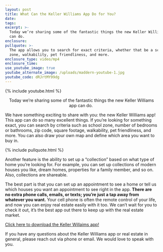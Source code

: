 ```yaml
---
layout: post
title: What Can the Keller Williams App Do for You?
date:
tags:
excerpt: >-
  Today we’re sharing some of the fantastic things the new Keller Williams app
  can do.
enclosure:
pullquote: >-
  The app allows you to search for exact criteria, whether that be a school
  zone, walkability, pet friendliness, and more.
enclosure_type: video/mp4
enclosure_time:
use_youtube_image: true
youtube_alternate_image: /uploads/maddern-youtube-1.jpg
youtube_code: dRJrtMY99dg
---
```


{% include youtube.html %}<center>Today we’re sharing some of the fantastic things the new Keller Williams app can do.&nbsp;</center>

We have something exciting to share with you: the new Keller Williams app\! This app can do so many excellent things. If you’re looking for something exact, you can search by criteria such as school zone, number of bedrooms or bathrooms, zip code, square footage, walkability, pet friendliness, and more. You can also draw your own map and define which area you want to buy in.&nbsp;

{% include pullquote.html %}

Another feature is the ability to set up a “collection” based on what type of home you’re looking for. For example, you can set up collections of modern houses you like, dream homes, properties for a family member, and so on. Also, collections are shareable.&nbsp;

The best part is that you can set up an appointment to see a home or tell us which houses you want an appointment to see right in the app. **There are no extra phone calls, emails, or texts; you’re just a tap away from whatever you want.** Your cell phone is often the remote control of your life, and now you can enjoy real estate easily with it too. We can’t wait for you to check it out, it’s the best app out there to keep up with the real estate market.&nbsp;

[Click here to download the Keller Willaims app\!](https://www.kw.com/download/KW174O5D)

If you have any questions about the Keller Williams app or real estate in general, please reach out via phone or email. We would love to speak with you.&nbsp;